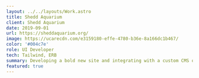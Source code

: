 ```yaml
---
layout: ../../layouts/Work.astro
title: Shedd Aquarium
client: Shedd Aquarium
date: 2019-09-01
url: https://sheddaquarium.org/
image: https://ucarecdn.com/e3159180-effe-4780-b36e-8a166dc1b467/
color: '#004c7e'
role: UI Developer
tech: Tailwind, ERB
summary: Developing a bold new site and integrating with a custom CMS on a proven platform.
featured: true
---
```

